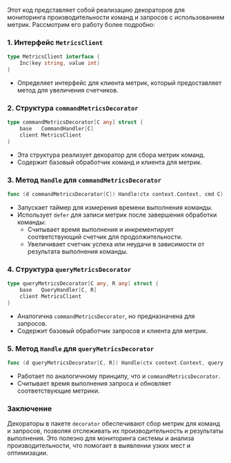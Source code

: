 Этот код представляет собой реализацию декораторов для мониторинга производительности команд и запросов с использованием метрик. Рассмотрим его работу более подробно:

### 1. Интерфейс `MetricsClient`
```go
type MetricsClient interface {
	Inc(key string, value int)
}
```
- Определяет интерфейс для клиента метрик, который предоставляет метод для увеличения счетчиков.

### 2. Структура `commandMetricsDecorator`
```go
type commandMetricsDecorator[C any] struct {
	base   CommandHandler[C]
	client MetricsClient
}
```
- Эта структура реализует декоратор для сбора метрик команд.
- Содержит базовый обработчик команд и клиента для метрик.

### 3. Метод `Handle` для `commandMetricsDecorator`
```go
func (d commandMetricsDecorator[C]) Handle(ctx context.Context, cmd C) (err error)
```
- Запускает таймер для измерения времени выполнения команды.
- Использует `defer` для записи метрик после завершения обработки команды:
  - Считывает время выполнения и инкрементирует соответствующий счетчик для продолжительности.
  - Увеличивает счетчик успеха или неудачи в зависимости от результата выполнения команды.

### 4. Структура `queryMetricsDecorator`
```go
type queryMetricsDecorator[C any, R any] struct {
	base   QueryHandler[C, R]
	client MetricsClient
}
```
- Аналогична `commandMetricsDecorator`, но предназначена для запросов.
- Содержит базовый обработчик запросов и клиента для метрик.

### 5. Метод `Handle` для `queryMetricsDecorator`
```go
func (d queryMetricsDecorator[C, R]) Handle(ctx context.Context, query C) (result R, err error)
```
- Работает по аналогичному принципу, что и `commandMetricsDecorator`.
- Считывает время выполнения запроса и обновляет соответствующие метрики.

### Заключение
Декораторы в пакете `decorator` обеспечивают сбор метрик для команд и запросов, позволяя отслеживать их производительность и результаты выполнения. Это полезно для мониторинга системы и анализа производительности, что помогает в выявлении узких мест и оптимизации.